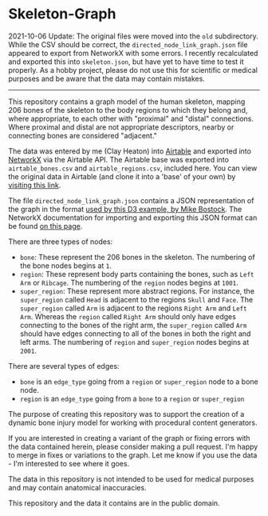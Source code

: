 # Skeleton-Graph

2021-10-06 Update: The original files were moved into the `old` subdirectory. While the CSV should be correct, the `directed_node_link_graph.json` file appeared to export from NetworkX with some errors. I recently recalculated and exported this into `skeleton.json`, but have yet to have time to test it properly. As a hobby project, please do not use this for scientific or medical purposes and be aware that the data may contain mistakes.

----

This repository contains a graph model of the human skeleton, mapping 206 bones of the skeleton to the body regions to which they belong and, where appropriate, to each other with "proximal" and "distal" connections. Where proximal and distal are not appropriate descriptors, nearby or connecting bones are considered "adjacent."

The data was entered by me (Clay Heaton) into [Airtable](https://airtable.com) and exported into [NetworkX](https://networkx.github.io/documentation/stable/index.html) via the Airtable API. The Airtable base was exported into `airtable_bones.csv` and `airtable_regions.csv`, included here. You can view the original data in Airtable (and clone it into a 'base' of your own) by [visiting this link](https://airtable.com/shr2jsqWd6vE9zdiv). 

The file `directed_node_link_graph.json` contains a JSON representation of the graph in the format [used by this D3 example, by Mike Bostock](https://observablehq.com/@d3/force-directed-graph). The NetworkX documentation for importing and exporting this JSON format can be found [on this page](https://networkx.github.io/documentation/stable/reference/readwrite/json_graph.html).

There are three types of nodes:

- `bone`: These represent the 206 bones in the skeleton. The numbering of the bone nodes begins at `1`.
- `region`: These represent body parts containing the bones, such as `Left Arm` or `Ribcage`. The numbering of the `region` nodes begins at `1001`.
- `super_region`: These represent more abstract regions. For instance, the `super_region` called `Head` is adjacent to the regions `Skull` and `Face`. The `super_region` called `Arm` is adjacent to the regions `Right Arm` and `Left Arm`. Whereas the `region` called `Right Arm` should only have edges connecting to the bones of the right arm, the `super_region` called `Arm` should have edges connecting to all of the bones in both the right and left arms. The numbering of `region` and `super_region` nodes begins at `2001`.

There are several types of edges:

- `bone` is an `edge_type` going from a `region` or `super_region` node to a bone node.
- `region` is an `edge_type` going from a `bone` to a `region` or `super_region`

The purpose of creating this repository was to support the creation of a dynamic bone injury model for working with procedural content generators. 

If you are interested in creating a variant of the graph or fixing errors with the data contained herein, please consider making a pull request. I'm happy to merge in fixes or variations to the graph. Let me know if you use the data - I'm interested to see where it goes.

The data in this repository is not intended to be used for medical purposes and may contain anatomical inaccuracies.

This repository and the data it contains are in the public domain.